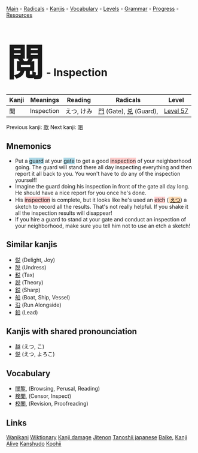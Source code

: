 <style> bigfont {font-size: 100px}</style>
[Main](../README.md) -
[Radicals](../radicals.md) -
[Kanjis](../kanjis.md) -
[Vocabulary](../vocabulary.md) -
[Levels](../levels.md) -
[Grammar](../grammar.md) - 
[Progress](../progress.md) -
[Resources](../resources.md)
# <bigfont> 閲</bigfont> - Inspection 

| Kanji | Meanings | Reading | Radicals | Level |
| --- | --- | --- | --- | --- |
| 閲 | Inspection | えつ, けみ | [門](../radicals/門.md) (Gate), [兑](../radicals/兑.md) (Guard),  | [Level 57](../levels/wk_level57.md) |

Previous kanji: [款](款.md) Next kanji: [喝](喝.md) 

## Mnemonics
 * Put a <span style="background-color:#ADD8E6"> guard</span> at your <span style="background-color:#ADD8E6"> gate</span> to get a good <span style="background-color:#ffcccb"> inspection</span> of your neighborhood going. The guard will stand there all day inspecting everything and then report it all back to you. You won't have to do any of the inspection yourself!
* Imagine the guard doing his inspection in front of the gate all day long. He should have a nice report for you once he's done.
* His <span style="background-color:#ffcccb"> inspection</span> is complete, but it looks like he's used an <span style="background-color:#ffcccb"> etch</span> (<span style="background-color:#fed8b1"> [えつ](https://jisho.org/search/えつ)</span>) a sketch to record all the results. That's not really helpful. If you shake it all the inspection results will disappear!
* If you hire a guard to stand at your gate and conduct an inspection of your neighborhood, make sure you tell him not to use an etch a sketch!


## Similar kanjis
 * [悦](悦.md) (Delight, Joy)
* [脱](脱.md) (Undress)
* [税](税.md) (Tax)
* [説](説.md) (Theory)
* [鋭](鋭.md) (Sharp)
* [船](船.md) (Boat, Ship, Vessel)
* [沿](沿.md) (Run Alongside)
* [鉛](鉛.md) (Lead)



## Kanjis with shared pronounciation
 * [越](越.md) (えつ, こ)
* [悦](悦.md) (えつ, よろこ)



## Vocabulary
 * [閲覧](../vocabulary/閲.md), (Browsing, Perusal, Reading)
* [検閲](../vocabulary/閲.md), (Censor, Inspect)
* [校閲](../vocabulary/閲.md), (Revision, Proofreading)




## Links 


[Wanikani](https://www.wanikani.com/kanji/閲)
[Wiktionary](https://en.wiktionary.org/wiki/閲)
[Kanji damage](http://www.kanjidamage.com/kanji/search?utf8=✓&q=閲)
[Jitenon](https://jitenon.com/kanji/閲)
[Tanoshii japanese](https://www.tanoshiijapanese.com/dictionary/kanji.cfm?k=閲)
[Baike](https://baike.baidu.com/item/閲),
[Kanji Alive](https://app.kanjialive.com/閲)
[Kanshudo](https://www.kanshudo.com/searchmn?q=閲)
[Koohii](https://kanji.koohii.com/study/kanji/閲)
